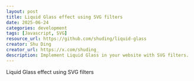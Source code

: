 ```yaml
---
layout: post
title: Liquid Glass effect using SVG filters
date: 2025-06-24
categories: development
tags: [Javascript, SVG]
resource_url: https://github.com/shuding/liquid-glass
creator: Shu Ding
creator_url: https://x.com/shuding_
description: Implement Liquid Glass in your website with SVG filters.
---
```

Liquid Glass effect using SVG filters